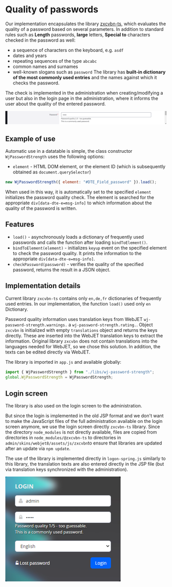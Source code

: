# Quality of passwords

Our implementation encapsulates the library [zxcvbn-ts](https://zxcvbn-ts.github.io/zxcvbn/), which evaluates the quality of a password based on several parameters. In addition to standard rules such as **Length** passwords, **large** letters, **Special to** characters checked in the password as well:
- a sequence of characters on the keyboard, e.g. `asdf`
- dates and years
- repeating sequences of the type `abcabc`
- common names and surnames
- well-known slogans such as `password`
The library has **built-in dictionary of the most commonly used entries** and the names against which it checks the password.

The check is implemented in the administration when creating/modifying a user but also in the login page in the administration, where it informs the user about the quality of the entered password.

![](password-strength.png)

## Example of use

Automatic use in a datatable is simple, the class constructor `WjPasswordStrength` uses the following options:
- `element` - HTML DOM element, or the element ID (which is subsequently obtained as `document.querySelector`)
```javascript
new WjPasswordStrength({ element: "#DTE_Field_password" }).load();
```

When used in this way, it is automatically set to the specified `element` initializes the password quality check. The element is searched for the appropriate `div[data-dte-e=msg-info]` to which information about the quality of the password is written.

## Features

- `load()` - asynchronously loads a dictionary of frequently used passwords and calls the function after loading `bindToElement()`.
- `bindToElement(element)` - initializes `keyup` event on the specified element to check the password quality. It prints the information to the appropriate `div[data-dte-e=msg-info]`.
- `checkPassword(password)` - verifies the quality of the specified password, returns the result in a JSON object.

## Implementation details

Current library `zxcvbn-ts` contains only `en,de,fr` dictionaries of frequently used entries. In our implementation, the function `load()` used only `en` Dictionary.

Password quality information uses translation keys from WebJET `wj-password-strength.warnings.` a `wj-password-strength.rating.`. Object `zxcvbn` is initialized with empty `translations` object and returns the keys directly. These are inserted into the WebJET translation keys to extract the information. Original library `zxcvbn` does not contain translations into the languages needed for WebJET, so we chose this solution. In addition, the texts can be edited directly via WebJET.

The library is imported in `app.js` and available globally:

```javascript
import { WjPasswordStrength } from "./libs/wj-password-strength";
global.WjPasswordStrength = WjPasswordStrength;
```

## Login screen

The library is also used on the login screen to the administration.

But since the login is implemented in the old JSP format and we don't want to make the JavaScript files of the full administration available on the login screen anymore, we use the login screen directly `zxcvbn-ts` library. Since the directory `node_modules` is not directly available, files are copied from directories in `node_modules/@zxcvbn-ts` to directories in `admin/skins/webjet8/assets/js/zxcvbn`to ensure that libraries are updated after an update via `npm update`.

The use of the library is implemented directly in `logon-spring.js` similarly to this library, the translation texts are also entered directly in the JSP file (but via translation keys synchronized with the administration).

![](../../_media/changelog/2021q2/2021-26-password-strength.png)
